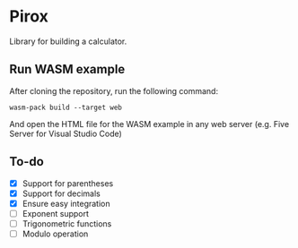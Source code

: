 #  Pirox

Library for building a calculator.

## Run WASM example
After cloning the repository, run the following command:

    wasm-pack build --target web
   And open the HTML file for the WASM example in any web server (e.g. Five Server for Visual Studio Code)

## To-do
- [X] Support for parentheses
- [X] Support for decimals
- [X] Ensure easy integration
- [ ] Exponent support
- [ ] Trigonometric functions
- [ ] Modulo operation